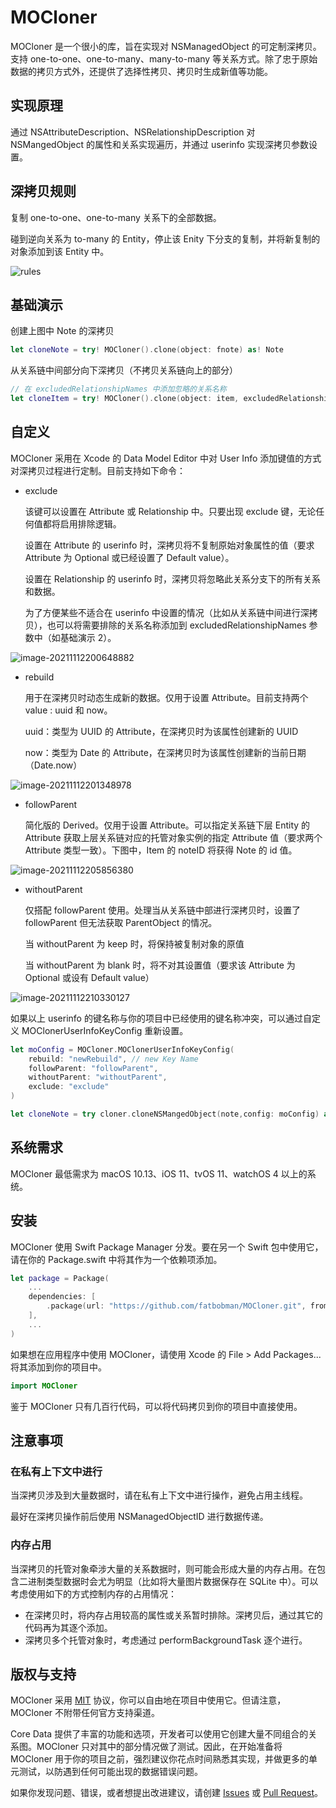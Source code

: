 # MOCloner #

MOCloner 是一个很小的库，旨在实现对 NSManagedObject 的可定制深拷贝。支持 one-to-one、one-to-many、many-to-many 等关系方式。除了忠于原始数据的拷贝方式外，还提供了选择性拷贝、拷贝时生成新值等功能。

## 实现原理 ##

通过 NSAttributeDescription、NSRelationshipDescription 对 NSMangedObject 的属性和关系实现遍历，并通过 userinfo 实现深拷贝参数设置。

## 深拷贝规则 ##

复制 one-to-one、one-to-many 关系下的全部数据。

碰到逆向关系为 to-many 的 Entity，停止该 Enity 下分支的复制，并将新复制的对象添加到该 Entity 中。

![rules](https://raw.githubusercontent.com/fatbobman/MOCloner/master/Images/inverseToMany.png)

## 基础演示 ##

创建上图中 Note 的深拷贝

```swift
let cloneNote = try! MOCloner().clone(object: fnote) as! Note
```

从关系链中间部分向下深拷贝（不拷贝关系链向上的部分）

```swift
// 在 excludedRelationshipNames 中添加忽略的关系名称
let cloneItem = try! MOCloner().clone(object: item, excludedRelationshipNames: ["note"]) as! Item
```

## 自定义 ##

MOCloner 采用在 Xcode 的 Data Model Editor 中对 User Info 添加键值的方式对深拷贝过程进行定制。目前支持如下命令：

* exclude

  该键可以设置在 Attribute 或 Relationship 中。只要出现 exclude 键，无论任何值都将启用排除逻辑。

  设置在 Attribute 的 userinfo 时，深拷贝将不复制原始对象属性的值（要求 Attribute 为 Optional 或已经设置了 Default value）。

  设置在 Relationship 的 userinfo 时，深拷贝将忽略此关系分支下的所有关系和数据。

  为了方便某些不适合在 userinfo 中设置的情况（比如从关系链中间进行深拷贝），也可以将需要排除的关系名称添加到 excludedRelationshipNames 参数中（如基础演示 2）。

![image-20211112200648882](https://raw.githubusercontent.com/fatbobman/MOCloner/master/Images/exclude.png)

* rebuild

  用于在深拷贝时动态生成新的数据。仅用于设置 Attribute。目前支持两个 value : uuid 和 now。

  uuid：类型为 UUID 的 Attribute，在深拷贝时为该属性创建新的 UUID

  now：类型为 Date 的 Attribute，在深拷贝时为该属性创建新的当前日期（Date.now）

![image-20211112201348978](https://raw.githubusercontent.com/fatbobman/MOCloner/master/Images/rebuild.png)

* followParent

  简化版的 Derived。仅用于设置 Attribute。可以指定关系链下层 Entity 的 Attribute 获取上层关系链对应的托管对象实例的指定 Attribute 值（要求两个 Attribute 类型一致）。下图中，Item 的 noteID 将获得 Note 的 id 值。

![image-20211112205856380](https://raw.githubusercontent.com/fatbobman/MOCloner/master/Images/followParent.png)

* withoutParent

  仅搭配 followParent 使用。处理当从关系链中部进行深拷贝时，设置了 followParent 但无法获取 ParentObject 的情况。

  当 withoutParent 为 keep 时，将保持被复制对象的原值

  当 withoutParent 为 blank 时，将不对其设置值（要求该 Attribute 为 Optional 或设有 Default value）

![image-20211112210330127](https://raw.githubusercontent.com/fatbobman/MOCloner/master/Images/withoutParent.png)

如果以上 userinfo 的键名称与你的项目中已经使用的键名称冲突，可以通过自定义 MOClonerUserInfoKeyConfig 重新设置。

```swift
let moConfig = MOCloner.MOClonerUserInfoKeyConfig(
    rebuild: "newRebuild", // new Key Name
    followParent: "followParent",
    withoutParent: "withoutParent",
    exclude: "exclude"
)

let cloneNote = try cloner.cloneNSMangedObject(note,config: moConfig) as! Note
```

## 系统需求 ##

MOCloner 最低需求为 macOS 10.13、iOS 11、tvOS 11、watchOS 4 以上的系统。

## 安装 ##

MOCloner 使用 Swift Package Manager 分发。要在另一个 Swift 包中使用它，请在你的 Package.swift 中将其作为一个依赖项添加。

```swift
let package = Package(
    ...
    dependencies: [
        .package(url: "https://github.com/fatbobman/MOCloner.git", from: "0.1.0")
    ],
    ...
)
```

如果想在应用程序中使用 MOCloner，请使用 Xcode 的 File > Add Packages... 将其添加到你的项目中。

```swift
import MOCloner
```

鉴于 MOCloner 只有几百行代码，可以将代码拷贝到你的项目中直接使用。

## 注意事项 ##

### 在私有上下文中进行 ###

当深拷贝涉及到大量数据时，请在私有上下文中进行操作，避免占用主线程。

最好在深拷贝操作前后使用 NSManagedObjectID 进行数据传递。

### 内存占用 ###

当深拷贝的托管对象牵涉大量的关系数据时，则可能会形成大量的内存占用。在包含二进制类型数据时会尤为明显（比如将大量图片数据保存在 SQLite 中）。可以考虑使用如下的方式控制内存的占用情况：

* 在深拷贝时，将内存占用较高的属性或关系暂时排除。深拷贝后，通过其它的代码再为其逐个添加。
* 深拷贝多个托管对象时，考虑通过 performBackgroundTask 逐个进行。

## 版权与支持 ##

MOCloner 采用 [MIT](https://github.com/fatbobman/MOCloner/blob/main/LICENSE) 协议，你可以自由地在项目中使用它。但请注意，MOCloner 不附带任何官方支持渠道。

Core Data 提供了丰富的功能和选项，开发者可以使用它创建大量不同组合的关系图。MOCloner 只对其中的部分情况做了测试。因此，在开始准备将 MOCloner 用于你的项目之前，强烈建议你花点时间熟悉其实现，并做更多的单元测试，以防遇到任何可能出现的数据错误问题。

如果你发现问题、错误，或者想提出改进建议，请创建 [Issues](https://github.com/fatbobman/MOCloner/issues) 或 [Pull Request](https://github.com/fatbobman/MOCloner/pulls)。
